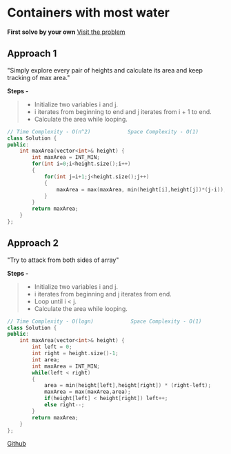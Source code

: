 # Containers with most water

**First solve by your own** [Visit the problem](https://leetcode.com/problems/container-with-most-water/)

## Approach 1

"Simply explore every pair of heights and calculate its area and keep tracking of max area."

**Steps -**
> - Initialize two variables i and j.
> - i iterates from beginning to end and j iterates from i + 1 to end.
> - Calculate the area while looping.

```cpp
// Time Complexity - O(n^2)            Space Complexity - O(1)
class Solution {
public:
    int maxArea(vector<int>& height) {
        int maxArea = INT_MIN;
        for(int i=0;i<height.size();i++)
        {
            for(int j=i+1;j<height.size();j++)
            {
                maxArea = max(maxArea, min(height[i],height[j])*(j-i));
            }
        }
        return maxArea;
    }
};
```

## Approach 2

"Try to attack from both sides of array"

**Steps -**
> - Initialize two variables i and j.
> - i iterates from beginning and j iterates from end.
> - Loop until i < j.
> - Calculate the area while looping.

```cpp
// Time Complexity - O(logn)            Space Complexity - O(1)
class Solution {
public:
    int maxArea(vector<int>& height) {
        int left = 0;
        int right = height.size()-1;
        int area;
        int maxArea = INT_MIN;
        while(left < right)
        {
            area = min(height[left],height[right]) * (right-left);
            maxArea = max(maxArea,area);
            if(height[left] < height[right]) left++;
            else right--;
        }
        return maxArea;
    }
};
```

[Github](https://github.com/Hg03)